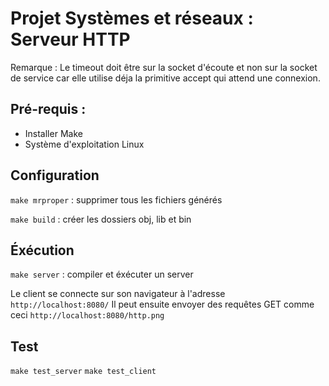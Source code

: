 # Projet Systèmes et réseaux : Serveur HTTP

Remarque : Le timeout doit être sur la socket d'écoute et non sur la socket de service car elle utilise déja la primitive accept qui attend une connexion.

## Pré-requis :
- Installer Make
- Système d'exploitation Linux

## Configuration
```make mrproper``` : supprimer tous les fichiers générés

```make build``` : créer les dossiers obj, lib et bin

## Éxécution
```make server``` : compiler et éxécuter un server

Le client se connecte sur son navigateur à l'adresse ```http://localhost:8080/```
Il peut ensuite envoyer des requêtes GET comme ceci ```http://localhost:8080/http.png```

## Test
```make test_server```
```make test_client```
